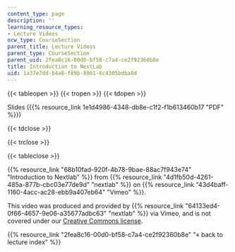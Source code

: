 ```yaml
---
content_type: page
description: ''
learning_resource_types:
- Lecture Videos
ocw_type: CourseSection
parent_title: Lecture Videos
parent_type: CourseSection
parent_uid: 2fea8c16-00d0-bf58-c7a4-ce2f92360b8e
title: Introduction to NextLab
uid: 1a37e7dd-b4a8-f89b-8061-6c4305bdba8d
---
```


{{< tableopen >}}
{{< tropen >}}
{{< tdopen >}}


Slides ({{% resource_link 1e1d4986-4348-db8e-c1f2-f1b613460b17 "PDF" %}})


{{< tdclose >}}

{{< trclose >}}

{{< tableclose >}}

{{% resource_link "68b10fad-920f-4b78-9bae-88ac7f943e74" "Introduction to Nextlab" %}} from {{% resource_link "4d1fb50d-4261-485a-877b-cbc03e77de9d" "nextlab" %}} on {{% resource_link "43d4baff-1160-4acc-ac28-ebb9a407eb64" "Vimeo" %}}.

This video was produced and provided by {{% resource_link "64133ed4-0f66-4657-9e06-a35677adbc63" "nextlab" %}} via Vimeo, and is not covered under our [Creative Commons license](/terms/#cc).

{{% resource_link "2fea8c16-00d0-bf58-c7a4-ce2f92360b8e" "« back to lecture index" %}}